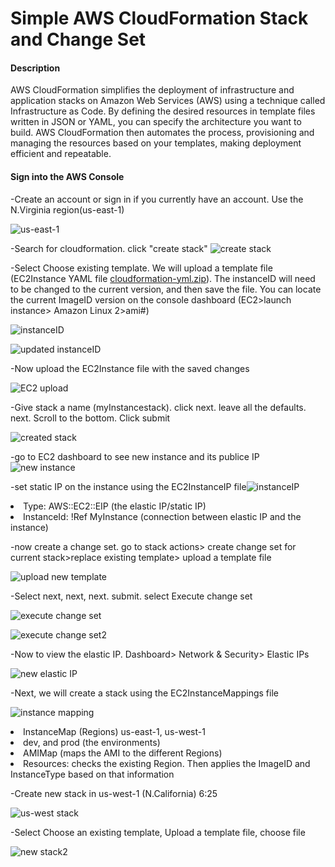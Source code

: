 <h1>Simple AWS CloudFormation Stack and Change Set</h1>
<h4>Description</h4>
 AWS CloudFormation simplifies the deployment of infrastructure and application stacks on Amazon Web Services (AWS) using a technique called Infrastructure as Code. By defining the desired resources in template files written in JSON or YAML, you can specify the architecture you want to build. AWS CloudFormation then automates the process, provisioning and managing the resources based on your templates, making deployment efficient and repeatable.

<h4>Sign into the AWS Console</h4>
-Create an account or sign in if you currently have an account. Use the N.Virginia region(us-east-1)

![us-east-1](https://github.com/user-attachments/assets/6c8540c8-1c03-48bd-be7f-8b9487ab2441)

-Search for cloudformation. click "create stack"
![create stack](https://github.com/user-attachments/assets/366f00a5-1ceb-4e0b-b3be-bfad6194b6c0)

-Select Choose existing template. We will upload a template file (EC2Instance YAML file [cloudformation-yml.zip](https://github.com/user-attachments/files/18191889/cloudformation-yml.zip)). The instanceID will need to be changed to the current version, and then save the file. You can locate the current ImageID version on the console dashboard (EC2>launch instance> Amazon Linux 2>ami#) 

![instanceID](https://github.com/user-attachments/assets/b760503d-6ed2-444f-869e-0ddb9d75964c)


![updated instanceID](https://github.com/user-attachments/assets/a37fcbf6-1918-4040-9397-86a00f6bd445)

-Now upload the EC2Instance file with the saved changes

![EC2 upload](https://github.com/user-attachments/assets/4b0f6a65-d97d-400f-903d-e76b8fff8ffa)

-Give stack a name (myInstancestack). click next. leave all the defaults. next. Scroll to the bottom. Click submit

![created stack](https://github.com/user-attachments/assets/91e895ec-f3e8-4a21-8364-632ba474c6e2)

-go to EC2 dashboard to see new instance and its publice IP
![new instance](https://github.com/user-attachments/assets/ef5ff293-f9df-44b9-9490-6886d70c5dbb)

-set static IP on the instance using the EC2InstanceIP file![instanceIP](https://github.com/user-attachments/assets/4e7d24af-2f7e-41d8-8836-0a93d712072a)

<li>Type: AWS::EC2::EIP (the elastic IP/static IP)</li>
<li>InstanceId: !Ref MyInstance (connection between elastic IP and the instance)</li>

-now create a change set. go to stack actions> create change set for current stack>replace existing template> upload a template file

![upload new template](https://github.com/user-attachments/assets/f48e3abb-7989-4e4d-a645-74de094c4c55)

-Select next, next, next. submit. select Execute change set

![execute change set](https://github.com/user-attachments/assets/916cbcb5-571b-4fad-8de7-477279ab1d8f)

![execute change set2](https://github.com/user-attachments/assets/6d22e15f-68cd-41c8-a967-48e4176bcef5)

-Now to view the elastic IP. Dashboard> Network & Security> Elastic IPs

![new elastic IP](https://github.com/user-attachments/assets/6a4d2835-a569-4cc3-95d1-61a97eb280af)

-Next, we will create a stack using the EC2InstanceMappings file 

![instance mapping](https://github.com/user-attachments/assets/8124b36a-5494-4222-a48b-884ed705b382)

<li>InstanceMap (Regions) us-east-1, us-west-1</li>
<li>dev, and prod (the environments)</li>
<li>AMIMap (maps the AMI to the different Regions)</li>
<li>Resources: checks the existing Region. Then applies the ImageID and InstanceType based on that information</li>

-Create new stack in us-west-1 (N.California) 6:25

![us-west stack](https://github.com/user-attachments/assets/980af78a-258b-484a-afa9-cb80a8bddbc9)

-Select Choose an existing template, Upload a template file, choose file

![new stack2](https://github.com/user-attachments/assets/c57b8fd9-505d-4a35-8b8c-9658f52feb0f)





